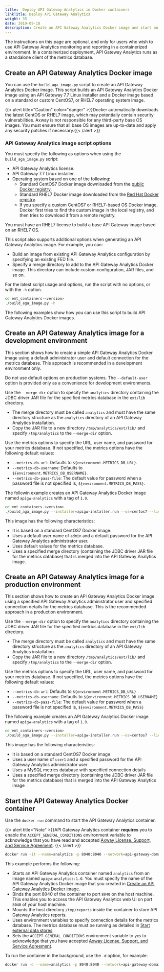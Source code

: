 ```yaml
---
title:  Deploy API Gateway Analytics in Docker containers 
linkTitle: Deploy API Gateway Analytics
weight: 35
date: 2019-09-18
description: Create an API Gateway Analytics Docker image and start an API Gateway Analytics Docker container.
---
```


The instructions on this page are optional, and only for users who wish to use API Gateway Analytics monitoring and reporting in a containerized environment. In a containerized deployment, API Gateway Analytics runs as a standalone client of the metrics database.

## Create an API Gateway Analytics Docker image

You can use the `build_aga_image.py` script to create an API Gateway Analytics Docker image. This script builds an API Gateway Analytics Docker image using an API Gateway 7.7 Linux installer and a Docker image based on a standard or custom CentOS7, or RHEL7 operating system image.

{{< alert title="Caution" color="danger" >}}Docker automatically downloads the latest CentOS or RHEL7 image, which may potentially contain security vulnerabilities. Axway is not responsible for any third-party base OS images. You must ensure that all base OS images are up-to-date and apply any security patches if necessary.{{< /alert >}}

### API Gateway Analytics image script options

You must specify the following as options when using the `build_aga_image.py` script:

* API Gateway Analytics license.
* API Gateway 7.7 Linux installer.
* Operating system based on one of the following:
    * Standard CentOS7 Docker image downloaded from the [public Docker registry](https://store.docker.com/).
    * Standard RHEL7 Docker image downloaded from the [Red Hat Docker registry](https://access.redhat.com/containers).
    * If you specify a custom CentOS7 or RHEL7-based OS Docker image, Docker first tries to find the custom image in the local registry, and then tries to download it from a remote registry.

You must have an RHEL7 license to build a base API Gateway image based on an RHEL7 OS.

This script also supports additional options when generating an API Gateway Analytics image. For example, you can:

* Build an image from existing API Gateway Analytics configuration by specifying an existing FED file.
* Specify a merge directory to add to the API Gateway Analytics Docker image. This directory can include custom configuration, JAR files, and so on.

For the latest script usage and options, run the script with no options, or with the `-h` option.

```bash
cd emt_containers-<version>
./build_aga_image.py -h
```

The following examples show how you can use this script to build API Gateway Analytics Docker images.

## Create an API Gateway Analytics image for a development environment

This section shows how to create a simple API Gateway Analytics Docker image using a default administrator user and default connection for the metrics database. This approach is recommended in a development environment only.

Do not use default options on production systems. The `--default-user` option is provided only as a convenience for development environments.

Use the `--merge-dir` option to specify the `analytics` directory containing the JDBC driver JAR file for the specified metrics database in the `ext/lib` directory.

* The merge directory must be called `analytics` and must have the same directory structure as the `analytics` directory of an API Gateway Analytics installation.
* Copy the JAR file to a new directory `/tmp/analytics/ext/lib/` and specify `/tmp/analytics` to the `--merge-dir` option.

Use the metrics options to specify the URL, user name, and password for your metrics database. If not specified, the metrics options have the following default values:

* `--metrics-db-url`: Defaults to `${environment.METRICS_DB_URL}`.
* `--metrics-db-username`: Defaults to `${environment.METRICS_DB_USERNAME}`.
* `--metrics-db-pass-file`: The default value for password when a password file is not specified is, `${environment.METRICS_DB_PASS}`.

The followin example creates an API Gateway Analytics Docker image named `apigw-analytics` with a tag of `1.0`.

```bash
cd emt_containers-<version>
./build_aga_image.py --installer=apigw-installer.run --os=centos7 --license=/tmp/analytics_license.lic --default-user --merge-dir=/tmp/analytics --out-image=apigw-analytics:1.0
```

This image has the following characteristics:

* It is based on a standard CentOS7 Docker image.
* Uses a default user name of `admin` and a default password for the API Gateway Analytics administrator user.
* Uses default values for the metrics database.
* Uses a specified merge directory (containing the JDBC driver JAR file for the metrics database) that is merged into the API Gateway Analytics image.

## Create an API Gateway Analytics image for a production environment

This section shows how to create an API Gateway Analytics Docker image using a specified API Gateway Analytics administrator user and specified connection details for the metrics database. This is the recommended approach in a production environment.

Use the `--merge-dir` option to specify the `analytics` directory containing the JDBC driver JAR file for the specified metrics database in the `ext/lib` directory.

* The merge directory must be called `analytics` and must have the same directory structure as the `analytics` directory of an API Gateway Analytics installation.
* Copy the JAR file to a new directory `/tmp/analytics/ext/lib/` and specify `/tmp/analytics` to the `--merge-dir` option.

Use the metrics options to specify the URL, user name, and password for your metrics database. If not specified, the metrics options have the following default values:

* `--metrics-db-url`: Defaults to `${environment.METRICS_DB_URL}`
* `--metrics-db-username`: Defaults to `${environment.METRICS_DB_USERNAME}`
* `--metrics-db-pass-file`: The default value for password when a password file is not specified is, `${environment.METRICS_DB_PASS}`

The following example creates an API Gateway Analytics Docker image named `apigw-analytics` with a tag of `1.0`.

```bash
cd emt_containers-<version>
./build_aga_image.py --installer=apigw-installer.run --os=centos7 --license=/tmp/analytics_license.lic --analytics-username=user1 --analytics-pass-file=/tmp/pass.txt --metrics-db-url=jdbc:mysql://metricsdb:3306/metrics --metrics-db-username=db_user1 --metrics-db-pass-file=/tmp/dbpass.txt --merge-dir=/tmp/analytics --out-image=apigw-analytics:1.0
```

This image has the following characteristics:

* It is based on a standard CentOS7 Docker image
* Uses a user name of `user1` and a specified password for the API Gateway Analytics administrator user
* Uses a MySQL metrics database with specified connection details
* Uses a specified merge directory (containing the JDBC driver JAR file for the metrics database) that is merged into the API Gateway Analytics image

## Start the API Gateway Analytics Docker container

Use the `docker run` command to start the API Gateway Analytics container.

{{< alert title="Note" >}}API Gateway Analytics container **requires** you to enable the `ACCEPT_GENERAL_CONDITIONS` environment variable to acknowledge that you have read and accepted [Axway License, Support, and Service Agreement](https://cdn.axway.com/u/Axway_General_Conditions_version_april_2014_eng%20(France).pdf). {{< /alert >}}

```bash
docker run -it --name=analytics -p 8040:8040 --network=api-gateway-domain -v /tmp/reports:/tmp/reports -e ACCEPT_GENERAL_CONDITIONS=yes -e METRICS_DB_URL=jdbc:mysql://metricsdb:3306/metrics?useSSL=false -e METRICS_DB_USERNAME=db_user1 -e METRICS_DB_PASS=my_db_pwd apigw-analytics:1.0
```

This example performs the following:

* Starts an API Gateway Analytics container named `analytics` from an image named `apigw-analytics:1.0`. You must specify the name of the API Gateway Analytics Docker image that you created in [Create an API Gateway Analytics Docker image](#create-an-api-gateway-analytics-docker-image).
* Binds the port 8040 of the container to port `8040` on the host machine. This enables you to access the API Gateway Analytics web UI on port `8040` of your host machine.
* Mounts the host directory `/tmp/reports` inside the container to store API Gateway Analytics reports.
* Uses environment variables to specify connection details for the metrics database. The metrics database must be running as detailed in [Start external data stores](/docs/apim_installation/apigw_containers/deployment_flows/custom_image_deployment/docker_scripts_prereqs#start-external-data-stores).
* Sets the `ACCEPT_GENERAL_CONDITIONS` environment variable to `yes` to acknowledge that you have accepted [Axway License, Support, and Service Agreement](https://cdn.axway.com/u/Axway_General_Conditions_version_april_2014_eng%20(France).pdf).

To run the container in the background, use the `-d` option, for example:

```bash
docker run -d --name=analytics -p 8040:8040 --network=api-gateway-domain -v /tmp/reports:/tmp/reports -e ACCEPT_GENERAL_CONDITIONS=yes -e  METRICS_DB_URL=jdbc:mysql://metricsdb:3306/metrics?useSSL=false -e METRICS_DB_USERNAME=db_user1 -e METRICS_DB_PASS=my_db_pwd apigw-analytics:1.0
```
